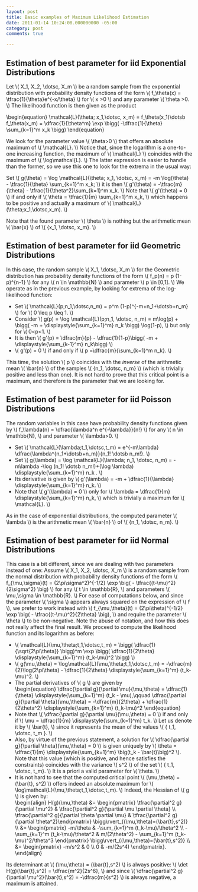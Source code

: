 ```yaml
---
layout: post
title: Basic examples of Maximum Likelihood Estimation
date: 2011-01-14 10:24:08.000000000 -05:00
category: post
comments: true

---
```

## Estimation of best parameter for iid Exponential Distributions

Let <span>\\( X_1, X_2, \dotsc, X_m \\)</span> be a random sample from the exponential distribution with probability density functions of the form <span>\\( f_\theta(x) = \tfrac{1}{\theta}e^{-x/\theta} \\)</span> for <span>\\( x &gt;0 \\)</span> and any parameter <span>\\( \theta &gt;0. \\)</span>  The likelihood function is then given as the product

<div>
	\begin{equation}
	\mathcal{L}(\theta; x_1,\dotsc, x_m) = f_\theta(x_1)\dotsb f_\theta(x_m) = \dfrac{1}{\theta^m} \exp \bigg( -\dfrac{1}{\theta} \sum_{k=1}^m x_k \bigg)
	\end{equation}
</div>

We look for the parameter value <span>\\( \theta&gt;0 \\)</span> that offers an absolute maximum of <span>\\( \mathcal{L}. \\)</span>  Notice that, since the logarithm is a one-to-one increasing function, the maximum of <span>\\( \mathcal{L} \\)</span> coincides with the maximum of <span>\\( \log\mathcal{L}. \\)</span>  The latter expression is easier to handle than the former, so we use this one to look for the extrema in the usual way:

Set <span>\\( g(\theta) = \log \mathcal{L}(\theta; x_1, \dotsc, x_m) = -m \log(\theta) - \tfrac{1}{\theta} \sum_{k=1}^m x_k; \\)</span> it is then <span>\\( g'(\theta) = -\tfrac{m}{\theta} - \tfrac{1}{\theta^2}\sum_{k=1}^m x_k. \\)</span>  Note that <span>\\( g'(\theta) = 0 \\)</span> if and only if <span>\\( \theta = \tfrac{1}{m} \sum_{k=1}^m x_k, \\)</span> which happens to be positive and actually a maximum of <span>\\( \mathcal{L}(\theta;x_1,\dotsc,x_m). \\)</span>

Note that the found parameter <span>\\( \theta \\)</span> is nothing but the arithmetic mean <span>\\( \bar{x} \\)</span> of <span>\\( \{x_1, \dotsc, x_m\}. \\)</span>

## Estimation of best parameter for iid Geometric Distributions

In this case, the random sample <span>\\( X_1, \dotsc, X_m \\)</span> for the Geometric distribution has probability density functions of the form <span>\\( f_p(n) = p (1-p)^{n-1} \\)</span> for any <span>\\( n \in \mathbb{N} \\)</span> and parameter <span>\\( p \in [0,1]. \\)</span>  We operate as in the previous example, by looking for extrema of the log-likelihood function:

* Set <span>\\( \mathcal{L}(p;n_1,\dotsc,n_m) = p^m (1-p)^{-m+n_1+\dotsb+n_m} \\)</span> for <span>\\( 0 \leq p \leq 1. \\)</span>
* Consider <span>\\( g(p) = \log \mathcal{L}(p;n_1, \dotsc, n_m) = m\log(p) + \bigg( -m + \displaystyle{\sum_{k=1}^m} n_k \bigg) \log(1-p), \\)</span> but only for <span>\\( 0&lt;p&lt;1. \\)</span>
* It is then <span>\\( g'(p) = \dfrac{m}{p} - \dfrac{1}{1-p}\bigg( -m + \displaystyle{\sum_{k-1}^m} n_k\bigg) \\)</span>
* <span>\\( g'(p) = 0 \\)</span> if and only if <span>\\( p =\dfrac{m}{\sum_{k=1}^m n_k}. \\)</span>

This time, the solution <span>\\( p \\)</span> coincides with the *inverse* of the arithmetic mean <span>\\( \bar{n} \\)</span> of the samples <span>\\( \{n_1, \dotsc, n_m\} \\)</span> (which is trivially positive and less than one).  It is not hard to prove that this critical point is a maximum, and therefore is the parameter that we are looking for.

## Estimation of best parameter for iid Poisson Distributions

The random variables in this case have probability density functions given by <span>\\( f_\lambda(n) = \dfrac{\lambda^n e^{-\lambda}}{n!} \\)</span> for any <span>\\( n \in \mathbb{N}, \\)</span> and parameter <span>\\( \lambda&gt;0. \\)</span>

* Set <span>\\( \mathcal{L}(\lambda;t_1,\dotsc,t_m) = e^{-m\lambda} \dfrac{\lambda^{n_1+\dotsb+n_m}}{n_1! \dotsb n_m!}. \\)</span>
* Set <span>\\( g(\lambda) = \log \mathcal{L}(\lambda; n_1, \dotsc, n_m) = -m\lambda -\log (n_1! \dotsb n_m!)+(\log \lambda) \displaystyle{\sum_{k=1}^m} n_k . \\)</span>
* Its derivative is given by <span>\\( g'(\lambda) = -m + \dfrac{1}{\lambda} \displaystyle{\sum_{k=1}^m} n_k. \\)</span>
* Note that <span>\\( g'(\lambda) = 0 \\)</span> only for <span>\\( \lambda = \dfrac{1}{m} \displaystyle{\sum_{k=1}^m} n_k, \\)</span> which is trivially a maximum for <span>\\( \mathcal{L}. \\)</span>

As in the case of exponential distributions, the computed parameter <span>\\( \lambda \\)</span> is  the arithmetic mean <span>\\( \bar{n} \\)</span> of <span>\\( \{n_1, \dotsc, n_m\}. \\)</span>

## Estimation of best parameter for iid Normal Distributions

This case is a bit different, since we are dealing with two parameters instead of one: Assume <span>\\( X_1, X_2, \dotsc, X_m \\)</span> is a random sample from the normal distribution with probability density functions of the form <span>\\( f_{\mu,\sigma}(t) = (2\pi\sigma^2)^{-1/2} \exp \big( - \tfrac{(t-\mu)^2}{2\sigma^2} \big) \\)</span> for any <span>\\( t \in \mathbb{R}, \\)</span> and parameters <span>\\( \mu,\sigma \in \mathbb{R}. \\)</span>  For ease of computations below, and since the parameter <span>\\( \sigma \\)</span> appears always squared on the expression of <span>\\( f \\)</span>, we prefer to work instead with <span>\\( f_{\mu,\theta}(t) = (2\pi\theta)^{-1/2} \exp \big( - \tfrac{(t-\mu)^2}{2\theta} \big), \\)</span> and require the parameter <span>\\( \theta \\)</span> to be non-negative.  Note the abuse of notation, and how this does not really affect the final result.  We proceed to compute the likelihood function and its logarithm as before:

* <span>\\( \mathcal{L}(\mu,\theta;t_1,\dotsc,t_m) = \bigg( \dfrac{1}{\sqrt{2\pi\theta}} \bigg)^m \exp \bigg(  \dfrac{1}{2\theta} \displaystyle{\sum_{k=1}^m} (t_k-\mu)^2 \bigg) \\)</span>
* <span>\\( g(\mu,\theta) = \log\mathcal{L}(\mu,\theta;t_1,\dotsc,t_m) = -\dfrac{m}{2}\log(2\pi\theta) - \dfrac{1}{2\theta} \displaystyle{\sum_{k=1}^m} (t_k-\mu)^2. \\)</span>
* The partial derivatives of <span>\\( g \\)</span> are given by
    <div>
	\begin{equation}
	\dfrac{\partial g}{\partial \mu}(\mu,\theta) = \dfrac{1}{\theta} \displaystyle{\sum_{k=1}^m} (t_k - \mu),\qquad \dfrac{\partial g}{\partial \theta}(\mu,\theta) = -\dfrac{m}{2\theta} + \dfrac{1}{2\theta^2} \displaystyle{\sum_{k=1}^m} (t_k-\mu)^2
	\end{equation}
    </div>
* Note that <span>\\( \dfrac{\partial g}{\partial \mu}(\mu,\theta) = 0 \\)</span> if and only if <span>\\( \mu = \dfrac{1}{m} \displaystyle{\sum_{k=1}^m} t_k. \\)</span>  Let us denote it by <span>\\( \bar{t}, \\)</span> since it represents the mean of the values <span>\\( \{ t_1, \dotsc, t_m \}. \\)</span>
* Also, by virtue of the previous statement, a solution for <span>\\( \dfrac{\partial g}{\partial \theta}(\mu,\theta) = 0 \\)</span> is given uniquely by <span>\\( \theta = \dfrac{1}{m} \displaystyle{\sum_{k=1}^m} \big(t_k - \bar{t}\big)^2 \\)</span>.  Note that this value (which is positive, and hence satisfies the constraints) coincides with the variance <span>\\( s^2 \\)</span> of the set <span>\\( \{ t_1, \dotsc, t_m\}. \\)</span>  It is a priori a valid parameter for <span>\\( \theta. \\)</span>
* It is not hard to see that the computed critical point <span>\\( (\mu,\theta) = (\bar{t}, s^2) \\)</span> offers indeed an absolute maximum for <span>\\( \log\mathcal{L}(\mu,\theta;t_1,\dotsc,t_m). \\)</span>  Indeed, the Hessian of <span>\\( g \\)</span> is given by:
    <div>
    \begin{align}
    H(g)(\mu,\theta) &= \begin{pmatrix} \tfrac{\partial^2 g}{\partial \mu^2} &amp; \tfrac{\partial^2 g}{\partial \mu \partial \theta} \\ \tfrac{\partial^2 g}{\partial \theta \partial \mu} &amp; \tfrac{\partial^2 g}{\partial \theta^2}\end{pmatrix} \bigg\rvert_{(\mu,\theta)=(\bar{t},s^2)} \\
    &= \begin{pmatrix} -m/\theta &amp; -\sum_{k=1}^m (t_k-\mu)/\theta^2 \\ -\sum_{k=1}^m (t_k-\mu)/\theta^2 &amp; m/(2\theta^2) - \sum_{k=1}^m (t_k-\mu)^2/\theta^3 \end{pmatrix} \bigg\rvert_{(\mu,\theta)=(\bar{t},s^2)} \\
    &= \begin{pmatrix} -m/s^2 &amp; 0 \\ 0 &amp; -m/(2s^4) \end{pmatrix}.
    \end{align}
	</div>
Its determinant at <span>\\( (\mu,\theta) = (\bar{t},s^2) \\)</span> is always positive: <span>\\( \det H(g)(\bar{t},s^2) = \dfrac{m^2}{2s^6}, \\)</span> and since <span>\\( \dfrac{\partial^2 g}{\partial \mu^2}(\bar{t},s^2) = -\dfrac{m}{s^2} \\)</span> is always negative, a maximum is attained.
